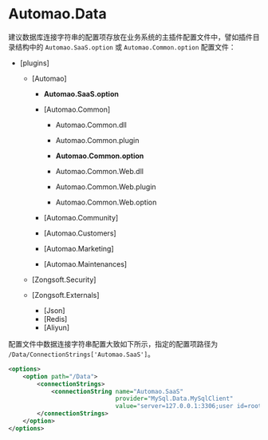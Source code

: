 # Automao.Data

建议数据库连接字符串的配置项存放在业务系统的主插件配置文件中，譬如插件目录结构中的 `Automao.SaaS.option` 或 `Automao.Common.option` 配置文件：

- [plugins]
	- [Automao]
		- **Automao.SaaS.option**

		- [Automao.Common]
			- Automao.Common.dll
			- Automao.Common.plugin
			- **Automao.Common.option**

			- Automao.Common.Web.dll
			- Automao.Common.Web.plugin
			- Automao.Common.Web.option

		- [Automao.Community]
		- [Automao.Customers]
		- [Automao.Marketing]
		- [Automao.Maintenances]

	- [Zongsoft.Security]
	- [Zongsoft.Externals]
		- [Json]
		- [Redis]
		- [Aliyun]


配置文件中数据连接字符串配置大致如下所示，指定的配置项路径为 `/Data/ConnectionStrings['Automao.SaaS']`。

```xml
<options>
	<option path="/Data">
		<connectionStrings>
			<connectionString name="Automao.SaaS"
			                  provider="MySql.Data.MySqlClient"
			                  value="server=127.0.0.1:3306;user id=root;Password=******;database=db;persist security info=False;Charset=utf8;Convert zero Datetime=true;Allow zero Datetime=True;" />
		</connectionStrings>
	</option>
</options>
```
